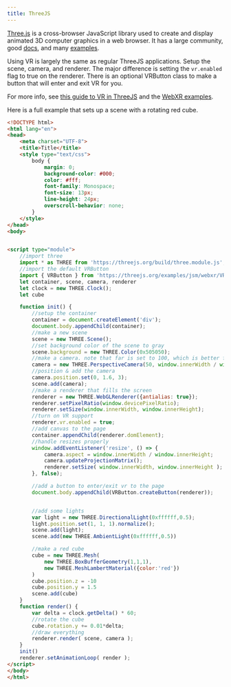 ```yaml
---
title: ThreeJS
---
```

[Three.js](https://threejs.org/) is a cross-browser JavaScript library used to create and display animated 3D computer graphics in a web browser. It has a large community, good [docs](https://threejs.org/docs/), and many [examples](https://threejs.org/examples/). 

Using VR is largely the same as regular ThreeJS applications. Setup the scene, camera, and renderer. The major difference
is setting the `vr.enabled` flag to true on the renderer.  There is an optional VRButton class to make a button that
will enter and exit VR for you.

For more info, see [this guide to VR in ThreeJS](https://threejs.org/docs/#manual/en/introduction/How-to-create-VR-content) and the [WebXR examples](https://threejs.org/examples/?q=webxr).

Here is a full example that sets up a scene with a rotating red cube.


```html
<!DOCTYPE html>
<html lang="en">
<head>
    <meta charset="UTF-8">
    <title>Title</title>
    <style type="text/css">
        body {
            margin: 0;
            background-color: #000;
            color: #fff;
            font-family: Monospace;
            font-size: 13px;
            line-height: 24px;
            overscroll-behavior: none;
        }
    </style>
</head>
<body>


<script type="module">
    //import three
    import * as THREE from 'https://threejs.org/build/three.module.js';
    //import the default VRButton
    import { VRButton } from 'https://threejs.org/examples/jsm/webxr/VRButton.js';
    let container, scene, camera, renderer
    let clock = new THREE.Clock();
    let cube

    function init() {
        //setup the container
        container = document.createElement('div');
        document.body.appendChild(container);
        //make a new scene
        scene = new THREE.Scene();
        //set background color of the scene to gray
        scene.background = new THREE.Color(0x505050);
        //make a camera. note that far is set to 100, which is better for realworld sized environments
        camera = new THREE.PerspectiveCamera(50, window.innerWidth / window.innerHeight, 0.1, 100);
        //position & add the camera
        camera.position.set(0, 1.6, 3);
        scene.add(camera);
        //make a renderer that fills the screen
        renderer = new THREE.WebGLRenderer({antialias: true});
        renderer.setPixelRatio(window.devicePixelRatio);
        renderer.setSize(window.innerWidth, window.innerHeight);
        //turn on VR support
        renderer.vr.enabled = true;
        //add canvas to the page
        container.appendChild(renderer.domElement);
        //handle resizes properly
        window.addEventListener('resize', () => {
            camera.aspect = window.innerWidth / window.innerHeight;
            camera.updateProjectionMatrix();
            renderer.setSize( window.innerWidth, window.innerHeight );
        }, false);

        //add a button to enter/exit vr to the page
        document.body.appendChild(VRButton.createButton(renderer));


        //add some lights
        var light = new THREE.DirectionalLight(0xffffff,0.5);
        light.position.set(1, 1, 1).normalize();
        scene.add(light);
        scene.add(new THREE.AmbientLight(0xffffff,0.5))

        //make a red cube
        cube = new THREE.Mesh(
            new THREE.BoxBufferGeometry(1,1,1),
            new THREE.MeshLambertMaterial({color:'red'})
        )
        cube.position.z = -10
        cube.position.y = 1.5
        scene.add(cube)
    }
    function render() {
        var delta = clock.getDelta() * 60;
        //rotate the cube
        cube.rotation.y += 0.01*delta;
        //draw everything
        renderer.render( scene, camera );
    }
    init()
    renderer.setAnimationLoop( render );
</script>
</body>
</html>
```
